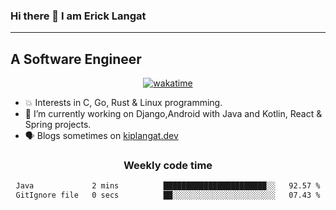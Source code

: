 ### Hi there 👋 I am Erick Langat
---
## A Software Engineer

<div align="center">
  
[![wakatime](https://wakatime.com/badge/user/55eadf42-c1c5-4930-b153-72952ac5ca5c.svg)](https://wakatime.com/@55eadf42-c1c5-4930-b153-72952ac5ca5c)

</div>

<!--
**elkiplangat/elkiplangat** is a ✨ _special_ ✨ repository because its `README.md` (this file) appears on your GitHub profile.

Here are some ideas to get you started:

- 🔭 I’m currently working on ...
- 🌱 I’m currently learning ...
- 👯 I’m looking to collaborate on ...
- 🤔 I’m looking for help with ...
- 💬 Ask me about ...
- 📫 How to reach me: ...
- 😄 Pronouns: ...
- ⚡ Fun fact: ...
-->
- 💥 Interests in C, Go, Rust & Linux programming. 
- 🔭 I’m currently working on Django,Android with Java and Kotlin, React & Spring projects.
-  🗣️ Blogs sometimes on [kiplangat.dev](https://kiplangat.dev)

<div align="center">
  <h3> Weekly code time </h3>

<!--START_SECTION:waka-->

```txt
Java             2 mins          ███████████████████████░░   92.57 %
GitIgnore file   0 secs          ██░░░░░░░░░░░░░░░░░░░░░░░   07.43 %
```

<!--END_SECTION:waka-->

</div>
